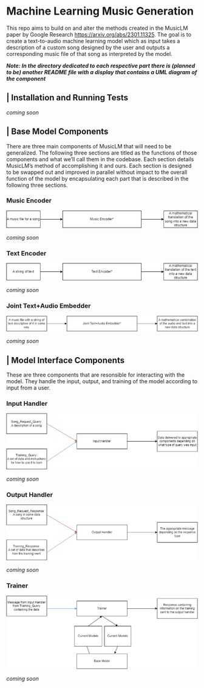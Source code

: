 # Machine Learning Music Generation
This repo aims to build on and alter the methods created in the MusicLM paper by Google Research https://arxiv.org/abs/2301.11325. The goal is to create a text-to-audio machine learning model which as input takes a description of a custom song designed by the user and outputs a corresponding music file of that song as interpreted by the model.

__*Note: In the directory dedicated to each respective part there is (planned to be) another README file with a display that contains a UML diagram of the component*__


## |   Installation and Running Tests
*coming soon*

## |   Base Model Components
There are three main components of MusicLM that will need to be generalized. The following three sections are titled as the functions of those components and what we’ll call them in the codebase. Each section details MusicLM’s method of accomplishing it and ours. Each section is designed to be swapped out and improved in parallel without impact to the overall function of the model by encapsulating each part that is described in the following three sections.

### Music Encoder
![alt text](https://github.com/rmzaldivar/MachineLearningMusicGeneration/blob/main/README_pngs/base_model_pngs/simple_music_encoder.png)

*coming soon*

### Text Encoder
![alt text](https://github.com/rmzaldivar/MachineLearningMusicGeneration/blob/main/README_pngs/base_model_pngs/simple_text_encoder.png)

*coming soon*

### Joint Text+Audio Embedder
![alt text](https://github.com/rmzaldivar/MachineLearningMusicGeneration/blob/main/README_pngs/base_model_pngs/simple_joint_text_audio_embedder.png)

*coming soon*

## |   Model Interface Components
These are three components that are resonsible for interacting with the model. They handle the input, output, and training of the model according to input from a user.

### Input Handler
![alt text](https://github.com/rmzaldivar/MachineLearningMusicGeneration/blob/main/README_pngs/model_handler_pngs/simple_input_handler.png)

*coming soon*

### Output Handler
![alt text](https://github.com/rmzaldivar/MachineLearningMusicGeneration/blob/main/README_pngs/model_handler_pngs/simple_output_handler.png)

*coming soon*

### Trainer
![alt text](https://github.com/rmzaldivar/MachineLearningMusicGeneration/blob/main/README_pngs/model_handler_pngs/simple_trainer.png)

*coming soon*



